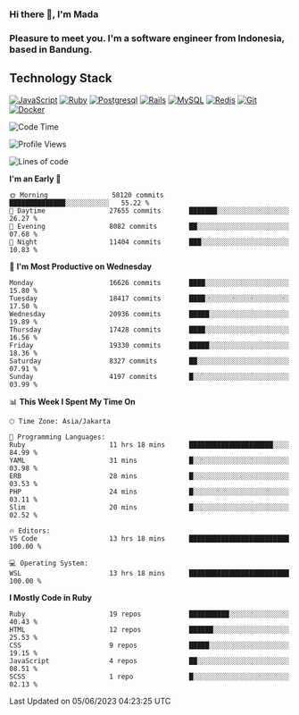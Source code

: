 ### Hi there 👋, I'm Mada
### Pleasure to meet you. I'm a software engineer from Indonesia, based in Bandung.

## Technology Stack

[![JavaScript](https://img.shields.io/badge/-JavaScript-%23F7DF1C?style=flat-square&logo=javascript&logoColor=000000&labelColor=%23F7DF1C&color=%23FFCE5A)](https://www.javascript.com/)
[![Ruby](https://img.shields.io/badge/Ruby-CC342D?style=flat-square&logo=ruby&logoColor=white)](https://www.ruby-lang.org/en/)
[![Postgresql](https://img.shields.io/badge/PostgreSQL-316192?style=flat-square&logo=postgresql&logoColor=ffffff)](https://www.postgresql.org/)
[![Rails](https://img.shields.io/badge/Ruby_on_Rails-CC0000?style=flat-square&logo=ruby-on-rails&logoColor=white)](https://rubyonrails.org/)
[![MySQL](https://img.shields.io/badge/-MySQL-4479A1?style=flat-square&logo=MySQL&logoColor=ffffff)](https://www.mysql.com/)
[![Redis](https://img.shields.io/badge/-Redis-DC382D?style=flat-square&logo=Redis&logoColor=ffffff)](https://redis.io/)
[![Git](https://img.shields.io/badge/-Git-%23F05032?style=flat-square&logo=git&logoColor=%23ffffff)](https://git-scm.com/)
[![Docker](https://img.shields.io/badge/-Docker-2496ED?style=flat-square&logo=docker&logoColor=ffffff)](https://www.docker.com/)
<!--
**madaarya/madaarya** is a ✨ _special_ ✨ repository because its `README.md` (this file) appears on your GitHub profile.

Here are some ideas to get you started:

- 🔭 I’m currently working on ...
- 🌱 I’m currently learning ...
- 👯 I’m looking to collaborate on ...
- 🤔 I’m looking for help with ...
- 💬 Ask me about ...
- 📫 How to reach me: ...
- 😄 Pronouns: ...
- ⚡ Fun fact: ...
-->
<!--START_SECTION:waka-->
![Code Time](http://img.shields.io/badge/Code%20Time-5%2C426%20hrs%2035%20mins-blue)

![Profile Views](http://img.shields.io/badge/Profile%20Views-0-blue)

![Lines of code](https://img.shields.io/badge/From%20Hello%20World%20I%27ve%20Written-39.7%20million%20lines%20of%20code-blue)

**I'm an Early 🐤** 

```text
🌞 Morning                58120 commits       ██████████████░░░░░░░░░░░   55.22 % 
🌆 Daytime                27655 commits       ███████░░░░░░░░░░░░░░░░░░   26.27 % 
🌃 Evening                8082 commits        ██░░░░░░░░░░░░░░░░░░░░░░░   07.68 % 
🌙 Night                  11404 commits       ███░░░░░░░░░░░░░░░░░░░░░░   10.83 % 
```
📅 **I'm Most Productive on Wednesday** 

```text
Monday                   16626 commits       ████░░░░░░░░░░░░░░░░░░░░░   15.80 % 
Tuesday                  18417 commits       ████░░░░░░░░░░░░░░░░░░░░░   17.50 % 
Wednesday                20936 commits       █████░░░░░░░░░░░░░░░░░░░░   19.89 % 
Thursday                 17428 commits       ████░░░░░░░░░░░░░░░░░░░░░   16.56 % 
Friday                   19330 commits       █████░░░░░░░░░░░░░░░░░░░░   18.36 % 
Saturday                 8327 commits        ██░░░░░░░░░░░░░░░░░░░░░░░   07.91 % 
Sunday                   4197 commits        █░░░░░░░░░░░░░░░░░░░░░░░░   03.99 % 
```


📊 **This Week I Spent My Time On** 

```text
🕑︎ Time Zone: Asia/Jakarta

💬 Programming Languages: 
Ruby                     11 hrs 18 mins      █████████████████████░░░░   84.99 % 
YAML                     31 mins             █░░░░░░░░░░░░░░░░░░░░░░░░   03.98 % 
ERB                      28 mins             █░░░░░░░░░░░░░░░░░░░░░░░░   03.53 % 
PHP                      24 mins             █░░░░░░░░░░░░░░░░░░░░░░░░   03.11 % 
Slim                     20 mins             █░░░░░░░░░░░░░░░░░░░░░░░░   02.52 % 

🔥 Editors: 
VS Code                  13 hrs 18 mins      █████████████████████████   100.00 % 

💻 Operating System: 
WSL                      13 hrs 18 mins      █████████████████████████   100.00 % 
```

**I Mostly Code in Ruby** 

```text
Ruby                     19 repos            ██████████░░░░░░░░░░░░░░░   40.43 % 
HTML                     12 repos            ██████░░░░░░░░░░░░░░░░░░░   25.53 % 
CSS                      9 repos             █████░░░░░░░░░░░░░░░░░░░░   19.15 % 
JavaScript               4 repos             ██░░░░░░░░░░░░░░░░░░░░░░░   08.51 % 
SCSS                     1 repo              █░░░░░░░░░░░░░░░░░░░░░░░░   02.13 % 
```




 Last Updated on 05/06/2023 04:23:25 UTC
<!--END_SECTION:waka-->
